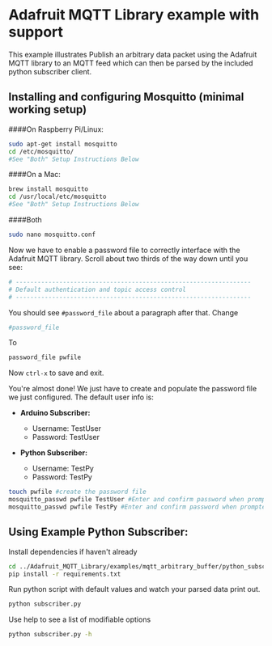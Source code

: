 # Adafruit MQTT Library example with support

This example illustrates Publish an arbitrary data packet using the Adafruit MQTT library to an MQTT feed which can then be parsed by the included python subscriber client.


## Installing and configuring Mosquitto (minimal working setup)
####On Raspberry Pi/Linux:

```bash
sudo apt-get install mosquitto
cd /etc/mosquitto/
#See "Both" Setup Instructions Below
```

####On a Mac:
```bash
brew install mosquitto
cd /usr/local/etc/mosquitto
#See "Both" Setup Instructions Below
```

####Both
```bash
sudo nano mosquitto.conf
```
Now we have to enable a password file to correctly interface with the Adafruit MQTT library. Scroll about two thirds of the way down until you see:

```bash
# -----------------------------------------------------------------
# Default authentication and topic access control
# -----------------------------------------------------------------
```

You should see `#password_file` about a paragraph after that.
Change

```bash
#password_file
```

To

```bash
password_file pwfile
```

Now `ctrl-x` to save and exit.

You're almost done! We just have to create and populate the password file we just configured. The default user info is:
* **Arduino Subscriber:**
    * Username: TestUser
    * Password: TestUser

* **Python Subscriber:**
    * Username: TestPy
    * Password: TestPy


```bash
touch pwfile #create the password file
mosquitto_passwd pwfile TestUser #Enter and confirm password when prompted
mosquitto_passwd pwfile TestPy #Enter and confirm password when prompted
```


## Using Example Python Subscriber:

Install dependencies if haven't already
```bash
cd ../Adafruit_MQTT_Library/examples/mqtt_arbitrary_buffer/python_subscriber
pip install -r requirements.txt
```

Run python script with default values and watch your parsed data print out.
```bash
python subscriber.py
```

Use help to see a list of modifiable options
```bash
python subscriber.py -h
```
